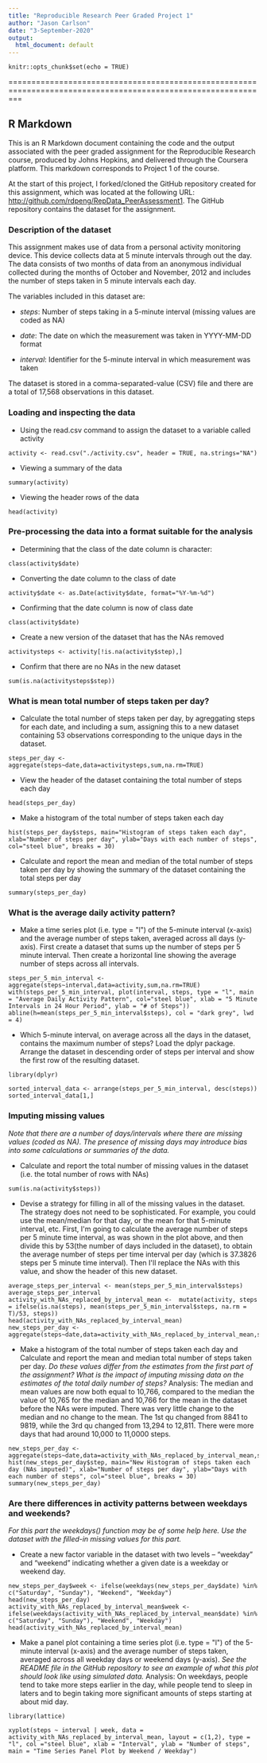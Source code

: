 ```yaml
---
title: "Reproducible Research Peer Graded Project 1"
author: "Jason Carlson"
date: "3-September-2020"
output:
  html_document: default
---
```


```{r setup, include=FALSE}
knitr::opts_chunk$set(echo = TRUE)
```

===============================================================================================================

## R Markdown

This is an R Markdown document containing the code and the output associated with the peer graded assignment for the Reproducible Research course, produced by Johns Hopkins, and delivered through the Coursera platform.  This markdown corresponds to Project 1 of the course.

At the start of this project, I forked/cloned the GitHub repository created for this assignment, which was located at the following URL:  http://github.com/rdpeng/RepData_PeerAssessment1. The GitHub repository contains the dataset for the assignment.

### Description of the dataset
This assignment makes use of data from a personal activity monitoring device. This device collects data at 5 minute intervals through out the day. The data consists of two months of data from an anonymous individual collected during the months of October and November, 2012 and includes the number of steps taken in 5 minute intervals each day.

The variables included in this dataset are:

* *steps*: Number of steps taking in a 5-minute interval (missing values are coded as NA)

* *date*: The date on which the measurement was taken in YYYY-MM-DD format

* *interval*: Identifier for the 5-minute interval in which measurement was taken

The dataset is stored in a comma-separated-value (CSV) file and there are a total of 17,568 observations in this dataset.



### Loading and inspecting the data

* Using the read.csv command to assign the dataset to a variable called activity
```{r echo=TRUE}
activity <- read.csv("./activity.csv", header = TRUE, na.strings="NA")
```

* Viewing a summary of the data
```{r echo=TRUE}
summary(activity)
```

* Viewing the header rows of the data
```{r echo=TRUE}
head(activity)
```

### Pre-processing the data into a format suitable for the analysis
* Determining that the class of the date column is character:
```{r echo=TRUE}
class(activity$date)
```

* Converting the date column to the class of date
```{r}
activity$date <- as.Date(activity$date, format="%Y-%m-%d")
```

* Confirming that the date column is now of class date
```{r}
class(activity$date)
```

* Create a new version of the dataset that has the NAs removed
```{r}
activitysteps <- activity[!is.na(activity$step),]
```

* Confirm that there are no NAs in the new dataset
```{r}
sum(is.na(activitysteps$step))
```

### What is mean total number of steps taken per day?

* Calculate the total number of steps taken per day, by agreggating steps for each date, and including a sum, assigning this to a new dataset containing 53 observations corresponding to the unique days in the dataset.
```{r echo=TRUE}
steps_per_day <-aggregate(steps~date,data=activitysteps,sum,na.rm=TRUE)
```

* View the header of the dataset containing the total number of steps each day
```{r echo=TRUE}
head(steps_per_day)
```

* Make a histogram of the total number of steps taken each day
```{r echo=TRUE}
hist(steps_per_day$steps, main="Histogram of steps taken each day", xlab="Number of steps per day", ylab="Days with each number of steps", col="steel blue", breaks = 30)
```

* Calculate and report the mean and median of the total number of steps taken per day by showing the summary of the dataset containing the total steps per day
```{r echo=TRUE}
summary(steps_per_day)
```

### What is the average daily activity pattern?

* Make a time series plot (i.e. type = "l") of the 5-minute interval (x-axis) and the average number of steps taken, averaged across all days (y-axis).  First create a dataset that sums up the number of steps per 5 minute interval. Then create a horizontal line showing the average number of steps across all intervals. 
```{r echo=TRUE}
steps_per_5_min_interval <-aggregate(steps~interval,data=activity,sum,na.rm=TRUE)
with(steps_per_5_min_interval, plot(interval, steps, type = "l", main = "Average Daily Activity Pattern", col="steel blue", xlab = "5 Minute Intervals in 24 Hour Period", ylab = "# of Steps"))
abline(h=mean(steps_per_5_min_interval$steps), col = "dark grey", lwd = 4)
```

* Which 5-minute interval, on average across all the days in the dataset, contains the maximum number of steps?  Load the dplyr package.  Arrange the dataset in descending order of steps per interval and show the first row of the resulting dataset.
```{r include=FALSE}
library(dplyr)
```

```{r echo=TRUE}
sorted_interval_data <- arrange(steps_per_5_min_interval, desc(steps))
sorted_interval_data[1,]
```


### Imputing missing values

*Note that there are a number of days/intervals where there are missing values (coded as NA). The presence of missing days may introduce bias into some calculations or summaries of the data.*

* Calculate and report the total number of missing values in the dataset (i.e. the total number of rows with NAs) 
```{r}
sum(is.na(activity$steps))
```

* Devise a strategy for filling in all of the missing values in the dataset. The strategy does not need to be sophisticated. For example, you could use the mean/median for that day, or the mean for that 5-minute interval, etc. First, I'm going to calculate the average number of steps per 5 minute time interval, as was shown in the plot above, and then divide this by 53(the number of days included in the dataset), to obtain the average number of steps per time interval per day (which is 37.3826 steps per 5 minute time interval).  Then I'll replace the NAs with this value, and show the header of this new dataset.
```{r}
average_steps_per_interval <- mean(steps_per_5_min_interval$steps)
average_steps_per_interval
activity_with_NAs_replaced_by_interval_mean <-  mutate(activity, steps = ifelse(is.na(steps), mean(steps_per_5_min_interval$steps, na.rm = T)/53, steps))
head(activity_with_NAs_replaced_by_interval_mean)
new_steps_per_day <-aggregate(steps~date,data=activity_with_NAs_replaced_by_interval_mean,sum,na.rm=TRUE)
```

* Make a histogram of the total number of steps taken each day and Calculate and report the mean and median total number of steps taken per day. *Do these values differ from the estimates from the first part of the assignment? What is the impact of imputing missing data on the estimates of the total daily number of steps?*  Analysis:  The median and mean values are now both equal to 10,766, compared to the median the value of 10,765 for the median and 10,766 for the mean in the dataset before the NAs were imputed.  There was very little change to the median and no change to the mean.  The 1st qu changed from 8841 to 9819, while the 3rd qu changed from 13,294 to 12,811.  There were more days that had around 10,000  to 11,0000 steps.  
```{r}
new_steps_per_day <-aggregate(steps~date,data=activity_with_NAs_replaced_by_interval_mean,sum,na.rm=TRUE)
hist(new_steps_per_day$step, main="New Histogram of steps taken each day (NAs imputed)", xlab="Number of steps per day", ylab="Days with each number of steps", col="steel blue", breaks = 30)
summary(new_steps_per_day)
```

### Are there differences in activity patterns between weekdays and weekends?
*For this part the weekdays() function may be of some help here. Use the dataset with the filled-in missing values for this part.*

* Create a new factor variable in the dataset with two levels – “weekday” and “weekend” indicating whether a given date is a weekday or weekend day.
```{r}
new_steps_per_day$week <- ifelse(weekdays(new_steps_per_day$date) %in% c("Saturday", "Sunday"), "Weekend", "Weekday")
head(new_steps_per_day)
activity_with_NAs_replaced_by_interval_mean$week <- ifelse(weekdays(activity_with_NAs_replaced_by_interval_mean$date) %in% c("Saturday", "Sunday"), "Weekend", "Weekday")
head(activity_with_NAs_replaced_by_interval_mean)
```

* Make a panel plot containing a time series plot (i.e. type = "l") of the 5-minute interval (x-axis) and the average number of steps taken, averaged across all weekday days or weekend days (y-axis). *See the README file in the GitHub repository to see an example of what this plot should look like using simulated data.*  Analysis:  On weekdays, people tend to take more steps earlier in the day, while people tend to sleep in laters and to begin taking more significant amounts of steps starting at about mid day. 
```{r include=FALSE}
library(lattice)
```

```{r include=TRUE}
xyplot(steps ~ interval | week, data = activity_with_NAs_replaced_by_interval_mean, layout = c(1,2), type = "l", col ="steel blue", xlab = "Interval", ylab = "Number of steps", main = "Time Series Panel Plot by Weekend / Weekday")
```